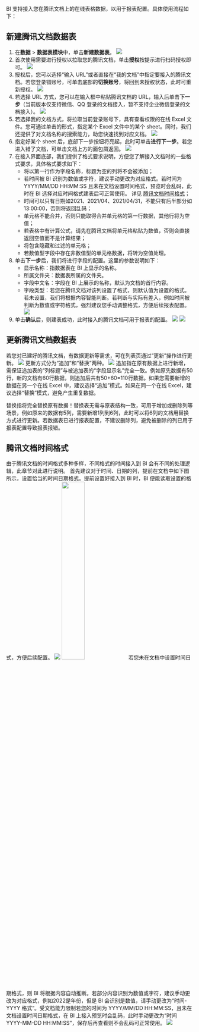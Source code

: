 
BI 支持接入您在腾讯文档上的在线表格数据，以用于报表配置。具体使用流程如下：

## 新建腾讯文档数据表
1. 在**数据** > **数据表模块**中，单击**新建数据表**。
![](https://qcloudimg.tencent-cloud.cn/raw/76ee3a1e037e3c0923e0bbfb7c8a99aa.png)
2. 首次使用需要进行授权以拉取您的腾讯文档，单击**授权**按提示进行扫码授权即可。
![](https://qcloudimg.tencent-cloud.cn/raw/2c49b8a353d3c564a2585336a389aa66.png)
3. 授权后，您可以选择“输入 URL”或者直接在“我的文档”中指定要接入的腾讯文档。若您登录错账号，可单击底部的**切换账号**，将回到未授权状态，此时可重新授权。
![](https://qcloudimg.tencent-cloud.cn/raw/b605225393d17d01fc3bbae9c6dd4c98.png)
4. 若选择 URL 方式，您可以在输入框中粘贴腾讯文档的 URL，输入后单击**下一步**（当前版本仅支持微信、QQ 登录的文档接入，暂不支持企业微信登录的文档接入）。
![](https://qcloudimg.tencent-cloud.cn/raw/37fd43b7dfdb06fd18f8aa65c65176d7.png)
5. 若选择我的文档方式，将拉取当前登录账号下，具有查看权限的在线 Excel 文件。您可通过单击的形式，指定某个 Excel 文件中的某个 sheet。同时，我们还提供了对文档名称的搜索能力，助您快速找到对应文档。
![](https://qcloudimg.tencent-cloud.cn/raw/269e84be95744d09005adfe69e39edf6.png)
6. 指定好某个 sheet 后，底部下一步按钮将亮起，此时可单击**进行下一步**。若您进入错了文档，可单击文档上方的面包屑返回。
![](https://qcloudimg.tencent-cloud.cn/raw/0e6aaafca5f2ea84f769e41416566c16.png)
7. 在接入界面底部，我们提供了格式要求说明，方便您了解接入文档时的一些格式要求，具体格式要求如下：
	- 将以第一行作为字段名称，标题为空的列将不会被添加；
	- 若时间被 BI 识别为数值或字符，建议手动更改为对应格式。若时间为 YYYY/MM/DD HH:MM:SS 且未在文档设置时间格式，预览时会乱码，此时在 BI 选择对应时间格式建表后可正常使用。 详见 [腾讯文档时间格式](#m1)；
	- 时间可以只有日期如2021、2021/04、2021/04/31，不能只有后半部分如13:00:00，否则将返回乱码；
	- 单元格不能合并，否则只能取得合并单元格的第一行数据，其他行将为空值；
	- 若表格中有计算公式，请先在腾讯文档将单元格粘贴为数值，否则会直接返回空值而不是计算结果；
	- 将包含隐藏和过滤的单元格；
	- 若数值型字段中存在非数值型的单元格数据，将转为空值处理。
8. 单击**下一步**后，我们将进行字段的配置。这里的参数说明如下：
	- 显示名称：指数据表在 BI 上显示的名称。
	- 所属文件夹：数据表所属的文件夹。
	- 字段中文名：字段在 BI 上展示的名称，默认为文档的首行内容。
	- 字段类型：若您在腾讯文档对该列设置了格式，则默认值为设置的格式。若未设置，我们将根据内容智能判断。若判断与实际有差入，例如时间被判断为数值或字符格式，强烈建议您手动调整格式，方便后续报表配置。
![](https://qcloudimg.tencent-cloud.cn/raw/dde4e98013345ecc09ae552934e0a36e.png)
9. 单击**确认**后，则建表成功，此时接入的腾讯文档可用于报表的配置。
![](https://qcloudimg.tencent-cloud.cn/raw/6b3ecb402bc074e47bce13213346819a.png)
![](https://qcloudimg.tencent-cloud.cn/raw/0fea3710e560d5e844963a92056c326d.png)

## 更新腾讯文档数据表
若您对已建好的腾讯文档，有数据更新等需求，可在列表页通过“更新”操作进行更新。
![](https://qcloudimg.tencent-cloud.cn/raw/192b9eb7088dadf2cfdec891162175b8.png)
更新方式分为“追加”和“替换”两种。
![](https://qcloudimg.tencent-cloud.cn/raw/4e2fb42c4e90ccee4d23fd96eae19925.png)
追加指在原有数据上进行新增，需保证追加表的“列标题”与被追加表的“字段显示名”完全一致。例如原先数据有50行，新的文档有60行数据，则追加后共有50+60=110行数据。如果您需要新增的数据在另一个在线 Excel 中，建议选择“追加”模式。如果在同一个在线 Excel，建议选择“替换”模式，避免产生重复数据。

替换指将完全替换原有数据！替换表无需与原表结构一致，可用于增加或删除列等场景，例如原来的数据有5列，需要新增1列到6列，此时可以将6列的文档用替换方式进行更新。若数据表已进行报表配置，不建议删除列，避免被删除的列已用于报表配置导致报表报错。

[](id:m1)
## 腾讯文档时间格式
由于腾讯文档的时间格式多种多样，不同格式的时间接入到 BI 会有不同的处理逻辑，此章节对此进行说明。
首先建议对于时间、日期的列，提前在文档中如下图所示，设置恰当的时间日期格式。提前设置好接入到 BI 时，BI 便能读取设置的格式，方便后续配置。
![](https://qcloudimg.tencent-cloud.cn/raw/13346021072df07a8d325b46b98b5be1.png)
<img src="https://qcloudimg.tencent-cloud.cn/raw/610fd3905c4686b627feb1cc3a41e4ee.png" width="35%">
若您未在文档中设置时间日期格式，则 BI 将根据内容自动推断。若部分内容识别为数值或字符，建议手动更改为对应格式，例如2022是年份，但是 BI 会识别是数值，请手动更改为“时间-YYYY 格式”。受文档能力限制若您的时间为 YYYY/MM/DD HH:MM:SS，且未在文档设置时间日期格式，在 BI 上接入预览时会乱码，此时手动更改为“时间 YYYY-MM-DD HH:MM:SS”，保存后再查看则不会乱码可正常使用。
![](https://qcloudimg.tencent-cloud.cn/raw/8f6f4f05c5ba4ff6abcd12dc67616b2f.png)




